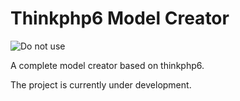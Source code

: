 Thinkphp6 Model Creator
===
![Do not use](https://img.shields.io/badge/Under%20development-Don't%20use-red)

A complete model creator based on thinkphp6.

The project is currently under development.
